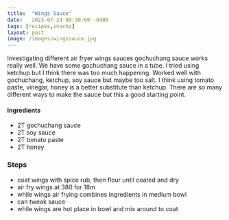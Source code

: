 ```yaml
---
title:  "Wings Sauce"
date:   2023-07-24 09:30:00 -0400
tags: [recipes,snacks]
layout: post
image: /images/wingssauce.jpg
---
```


Investigating different air fryer wings sauces gochuchang sauce works really well.  We have some gochuchang sauce in a tube.  I tried using ketchup but I think there was too much happening.  Worked well with gochuchang, ketchup, soy sauce but maybe too salt.  I think using tomato paste, vinegar, honey is a better substitute than ketchup.  There are so many different ways to make
the sauce but this a good starting point.

#### Ingredients
- 2T gochuchang sauce
- 2T soy sauce
- 2T tomato paste
- 2T honey

### Steps
- coat wings with spice rub, then flour until coated and dry
- air fry wings at 380 for 18m
- while wings air frying combines ingredients in medium bowl
- can tweak sauce
- while wings are hot place in bowl and mix around to coat